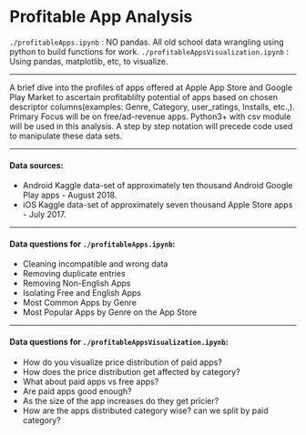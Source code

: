 # Profitable App Analysis

`./profitableApps.ipynb` : NO pandas. All old school data wrangling using python to build functions for work.
`./profitableAppsVisualization.ipynb` : Using pandas, matplotlib, etc, to visualize.

---

A brief dive into the profiles of apps offered at Apple App Store and Google Play Market to ascertain profitablilty potential of apps based on chosen descriptor columns(examples: Genre, Category, user_ratings, Installs, etc.,). 
Primary Focus will be on free/ad-revenue apps. Python3+ with csv module will be used in this analysis. A step by step notation will precede code used to manipulate these data sets.



---

#### Data sources:
- Android Kaggle data-set of approximately ten thousand Android Google Play apps - August 2018.
- iOS Kaggle data-set of approximately seven thousand Apple Store apps - July 2017.

---

#### Data questions for `./profitableApps.ipynb`:
- Cleaning incompatible and wrong data
- Removing duplicate entries
- Removing Non-English Apps
- Isolating Free and English Apps
- Most Common Apps by Genre
- Most Popular Apps by Genre on the App Store

---

#### Data questions for `./profitableAppsVisualization.ipynb`:
- How do you visualize price distribution of paid apps?
- How does the price distribution get affected by category?
- What about paid apps vs free apps?
- Are paid apps good enough?
- As the size of the app increases do they get pricier?
- How are the apps distributed category wise? can we split by paid category?
